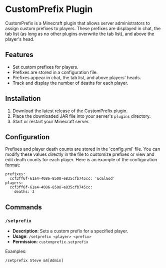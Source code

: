 # CustomPrefix Plugin

CustomPrefix is a Minecraft plugin that allows server administrators to assign custom prefixes to players. These prefixes are displayed in chat, the tab list (as long as no other plugins overwrite the tab list), and above the player's head.

## Features

- Set custom prefixes for players.
- Prefixes are stored in a configuration file.
- Prefixes appear in chat, the tab list, and above players' heads.
- Track and display the number of deaths for each player.

## Installation

1. Download the latest release of the CustomPrefix plugin.
2. Place the downloaded JAR file into your server's `plugins` directory.
3. Start or restart your Minecraft server.

## Configuration
Prefixes and player death counts are stored in the 'config.yml' file. You can modify these values directly in the file to customize prefixes or view and edit death counts for each player.
Here is an example of the configuration format:
```plaintext
prefixes:
  ccf3ff6f-61a4-4086-8508-e835cfb745cc: '&c&lGod'
players:
  ccf3ff6f-61a4-4086-8508-e835cfb745cc:
    deaths: 3
```

## Commands

### `/setprefix`

- **Description**: Sets a custom prefix for a specified player.
- **Usage**: `/setprefix <player> <prefix>`
- **Permission**: `customprefix.setprefix`

Examples:
```plaintext
/setprefix Steve &4[Admin]
```
